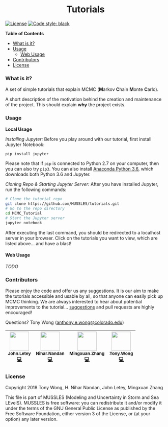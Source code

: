 <h1 align=center>Tutorials</h1>

<!-- [![Binder](https://mybinder.org/badge.svg?style=for-the-badge)](https://mybinder.org/v2/gh/MUSSLES/tutorials/master)-->
[![License](https://img.shields.io/github/license/MUSSLES/tutorials.svg?style=for-the-badge)](LICENSE) [![Code style: black](https://img.shields.io/badge/code%20style-black-000000.svg?style=for-the-badge)](https://github.com/ambv/black)

<!-- START doctoc generated TOC please keep comment here to allow auto update -->
<!-- DON'T EDIT THIS SECTION, INSTEAD RE-RUN doctoc TO UPDATE -->
**Table of Contents**

- [What is it?](#what-is-it)
- [Usage](#usage)
  - [Web Usage](#web-usage)
- [Contributors](#contributors)
- [License](#license)

<!-- END doctoc generated TOC please keep comment here to allow auto update -->

### What is it?

A set of simple tutorials that explain MCMC (**M**arkov **C**hain **M**onte **C**arlo).

A short description of the motivation behind the creation and maintenance of the project. This should explain **why** the project exists.

### Usage

**Local Usage**

*Installing Jupyter:* Before you play around with our tutorial, first install Jupyter Notebook:

```sh
pip install jupyter
```

Please note that if `pip` is connected to Python 2.7 on your computer, then you can also try `pip3`. You can also install [Anaconda Python 3.6](https://www.anaconda.com/download), which downloads both Python 3.6 and Jupyter.

*Cloning Repo & Starting Jupyter Server:* After you have installed Jupyter, run the following commands:

```sh
# Clone the tutorial repo
git clone https://github.com/MUSSLES/tutorials.git
# Go to the repo directory
cd MCMC_Tutorial
# Start the Jupyter server
jupyter notebook
```

After executing the last command, you should be redirected to a localhost server in your browser. Click on the tutorials you want to view, which are listed above... and have a blast!

#### Web Usage

*TODO*

### Contributors

Please enjoy the code and offer us any suggestions. It is our aim to make the tutorials accessible and usable by all, so that anyone can easily pick up MCMC thinking. We are always interested to hear about potential improvements to the tutorial... [suggestions](../../issues/) and pull requests are highly encouraged!

Questions? Tony Wong (anthony.e.wong@colorado.edu)

| [<img src="https://avatars3.githubusercontent.com/u/30328854?v=4" width="60px;"/><br /><sub><b>John Letey</b></sub>](https://github.com/johnletey)<br />[💻](https://github.com/MUSSLES/tutorials/commits?author=johnletey "Code") | [<img src="https://avatars2.githubusercontent.com/u/13415542?v=4" width="60px;"/><br /><sub><b>Nihar Nandan</b></sub>](http://github.com/niharnandan)<br />[💻](https://github.com/MUSSLES/tutorials/commits?author=niharnandan "Code") | [<img src="https://avatars2.githubusercontent.com/u/35549559?v=4" width="60px;"/><br /><sub><b>Mingxuan Zhang</b></sub>](http://github.com/MingxuanZhang)<br />[💻](https://github.com/MUSSLES/tutorials/commits?author=MingxuanZhang "Code") | [<img src="https://avatars2.githubusercontent.com/u/19948806?v=4" width="60px;"/><br /><sub><b>Tony Wong</b></sub>](http://github.com/tonyewong)<br />[💻](https://github.com/MUSSLES/tutorials/commits?author=tonyewong "Code") |
| :--------------------------------------------------------------------------------------------------------------------------------------------------------------------------------------------------------------------------------: | :-------------------------------------------------------------------------------------------------------------------------------------------------------------------------------------------------------------------------------------: | :-------------------------------------------------------------------------------------------------------------------------------------------------------------------------------------------------------------------------------------------: | :------------------------------------------------------------------------------------------------------------------------------------------------------------------------------------------------------------------------------: |

### License

Copyright 2018 Tony Wong, H. Nihar Nandan, John Letey, Mingxuan Zhang

This file is part of MUSSLES (Modeling and Uncertainty in Storm and Sea LEvelS). MUSSLES is free software: you can redistribute it and/or modify it under the terms of the GNU General Public License as published by the Free Software Foundation, either version 3 of the License, or (at your option) any later version.
